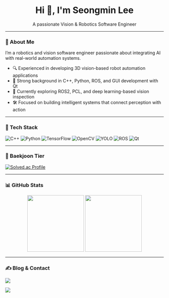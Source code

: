 <h1 align="center">Hi 👋, I'm Seongmin Lee</h1>
<p align="center">A passionate Vision & Robotics Software Engineer</p>

---

### 🚀 About Me

I’m a robotics and vision software engineer passionate about integrating AI with real-world automation systems.

- 🔍 Experienced in developing 3D vision-based robot automation applications  
- 🧠 Strong background in C++, Python, ROS, and GUI development with Qt  
- 🌱 Currently exploring ROS2, PCL, and deep learning-based vision inspection  
- 🛠️ Focused on building intelligent systems that connect perception with action
  
---

### 🧰 Tech Stack

![C++](https://img.shields.io/badge/C++-00599C?style=flat&logo=cplusplus&logoColor=white)
![Python](https://img.shields.io/badge/Python-3776AB?style=flat&logo=python&logoColor=white)
![TensorFlow](https://img.shields.io/badge/TensorFlow-FF6F00?style=flat&logo=tensorflow&logoColor=white)
![OpenCV](https://img.shields.io/badge/OpenCV-5C3EE8?style=flat&logo=opencv&logoColor=white)
![YOLO](https://img.shields.io/badge/YOLOv8-FFB400?style=flat&logo=ai&logoColor=black)
![ROS](https://img.shields.io/badge/ROS-22314E?style=flat&logo=ros&logoColor=white)
![Qt](https://img.shields.io/badge/Qt-41CD52?style=flat&logo=qt&logoColor=white)

---

### 🏅 Baekjoon Tier

[![Solved.ac Profile](http://mazassumnida.wtf/api/v2/generate_badge?boj=qqqlsm)](https://solved.ac/qqqlsm)

---


### 📊 GitHub Stats

<p align="center">
  <img src="https://github-readme-stats.vercel.app/api?username=qqqlsm95&show_icons=true&theme=tokyonight" height="180"/>
  <img src="https://github-readme-stats.vercel.app/api/top-langs/?username=qqqlsm95&layout=compact&theme=tokyonight" height="180"/>
</p>

---

### ✍️ Blog & Contact

<p align="left">
  <a href="mailto:qqqlsm@gmail.com"><img src="https://img.shields.io/badge/Email-qqqlsm@gmail.com-blue?style=flat&logo=gmail"></a>
  
  <a href="https://yourblog.tistory.com"><img src="https://img.shields.io/badge/Blog-Tistory-black?style=flat&logo=tistory"></a>
</p>

